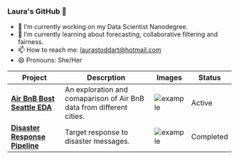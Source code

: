 ### Laura's GitHub 👋

- 🔭 I’m currently working on my Data Scientist Nanodegree.
- 🌱 I’m currently learning about forecasting, collaborative filtering and fairness.
- 📫 How to reach me: laurastoddart@hotmail.com
- 😄 Pronouns: She/Her

|Project | Descrption | Images | Status |
|--|--|--|--|
|**[Air BnB Bost Seattle EDA](https://github.com/lstodd/airbnb-boston-seattle-eda)**|An exploration and comaparison of Air BnB data from different cities.|![example](https://github.com/lstodd/lstodd/blob/master/images/airbnb.gif)|Active|
|**[Disaster Response Pipeline](https://github.com/lstodd/disaster-response-pipeline)**|Target response to disaster messages.|![example](https://github.com/lstodd/lstodd/blob/master/images/disaster-response.gif)|Completed|
